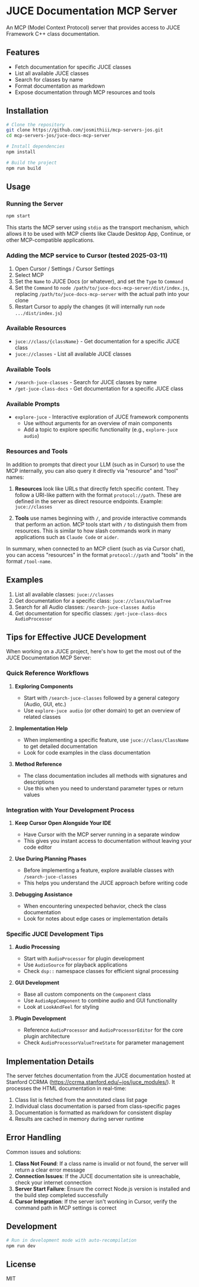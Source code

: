 # JUCE Documentation MCP Server

An MCP (Model Context Protocol) server that provides access to JUCE Framework C++ class documentation.

## Features

- Fetch documentation for specific JUCE classes
- List all available JUCE classes
- Search for classes by name
- Format documentation as markdown
- Expose documentation through MCP resources and tools

## Installation

```bash
# Clone the repository
git clone https://github.com/josmithiii/mcp-servers-jos.git
cd mcp-servers-jos/juce-docs-mcp-server

# Install dependencies
npm install

# Build the project
npm run build
```

## Usage

### Running the Server

```bash
npm start
```

This starts the MCP server using `stdio` as the transport mechanism, which allows it to be used with MCP clients like Claude Desktop App, Continue, or other MCP-compatible applications.

### Adding the MCP service to Cursor (tested 2025-03-11)

1. Open Cursor / Settings / Cursor Settings
2. Select MCP
3. Set the `Name` to JUCE Docs (or whatever), and set the `Type` to `Command`
3. Set the `Command` to `node /path/to/juce-docs-mcp-server/dist/index.js`,
   replacing `/path/to/juce-docs-mcp-server` with the actual path into your clone
5. Restart Cursor to apply the changes (it will internally run `node .../dist/index.js`)

### Available Resources

- `juce://class/{className}` - Get documentation for a specific JUCE class
- `juce://classes` - List all available JUCE classes

### Available Tools

- `/search-juce-classes` - Search for JUCE classes by name
- `/get-juce-class-docs` - Get documentation for a specific JUCE class

### Available Prompts

- `explore-juce` - Interactive exploration of JUCE framework components
  - Use without arguments for an overview of main components
  - Add a topic to explore specific functionality (e.g., `explore-juce audio`)

### Resources and Tools

In addition to prompts that direct your LLM (such as in Cursor) to use
the MCP internally, you can also query it directly via "resource" and
"tool" names:

1. **Resources** look like URLs that directly fetch specific content. They
   follow a URI-like pattern with the format `protocol://path`. These
   are defined in the server as direct resource endpoints.  Example:
   `juce://classes`

2. **Tools** use names beginning with `/`, and provide interactive
   commands that perform an action. MCP tools start with `/` to
   distinguish them from resources. This is similar to how slash
   commands work in many applications such as `Claude Code` or
   `aider`.

In summary, when connected to an MCP client (such as via Cursor chat),
you can access "resources" in the format `protocol://path` and "tools"
in the format `/tool-name`.

## Examples

1. List all available classes: `juce://classes`
2. Get documentation for a specific class: `juce://class/ValueTree`
3. Search for all Audio classes: `/search-juce-classes Audio`
4. Get documentation for specific classes: `/get-juce-class-docs AudioProcessor`

## Tips for Effective JUCE Development

When working on a JUCE project, here's how to get the most out of the JUCE Documentation MCP Server:

### Quick Reference Workflows

1. **Exploring Components**
   - Start with `/search-juce-classes` followed by a general category (Audio, GUI, etc.)
   - Use `explore-juce audio` (or other domain) to get an overview of related classes

2. **Implementation Help**
   - When implementing a specific feature, use `juce://class/ClassName` to get detailed documentation
   - Look for code examples in the class documentation

3. **Method Reference**
   - The class documentation includes all methods with signatures and descriptions
   - Use this when you need to understand parameter types or return values

### Integration with Your Development Process

1. **Keep Cursor Open Alongside Your IDE**
   - Have Cursor with the MCP server running in a separate window
   - This gives you instant access to documentation without leaving your code editor

2. **Use During Planning Phases**
   - Before implementing a feature, explore available classes with `/search-juce-classes`
   - This helps you understand the JUCE approach before writing code

3. **Debugging Assistance**
   - When encountering unexpected behavior, check the class documentation
   - Look for notes about edge cases or implementation details

### Specific JUCE Development Tips

1. **Audio Processing**
   - Start with `AudioProcessor` for plugin development
   - Use `AudioSource` for playback applications
   - Check `dsp::` namespace classes for efficient signal processing

2. **GUI Development**
   - Base all custom components on the `Component` class
   - Use `AudioAppComponent` to combine audio and GUI functionality
   - Look at `LookAndFeel` for styling

3. **Plugin Development**
   - Reference `AudioProcessor` and `AudioProcessorEditor` for the core plugin architecture
   - Check `AudioProcessorValueTreeState` for parameter management

## Implementation Details

The server fetches documentation from the JUCE documentation hosted at Stanford CCRMA
(https://ccrma.stanford.edu/~jos/juce_modules/). It processes the HTML documentation in real-time:

1. Class list is fetched from the annotated class list page
2. Individual class documentation is parsed from class-specific pages
3. Documentation is formatted as markdown for consistent display
4. Results are cached in memory during server runtime

## Error Handling

Common issues and solutions:

1. **Class Not Found**: If a class name is invalid or not found, the server will return a clear error message
2. **Connection Issues**: If the JUCE documentation site is unreachable, check your internet connection
3. **Server Start Failure**: Ensure the correct Node.js version is installed and the build step completed successfully
4. **Cursor Integration**: If the server isn't working in Cursor, verify the command path in MCP settings is correct

## Development

```bash
# Run in development mode with auto-recompilation
npm run dev
```

## License

MIT
